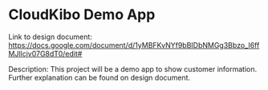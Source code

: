 # CloudKibo Demo App
Link to design document:
https://docs.google.com/document/d/1yMBFKvNYf9bBIDbNMGg3Bbzo_I6ffMJllcjv07G8dT0/edit#

Description:
This project will be a demo app to show customer information. Further explanation can be found on design document.
